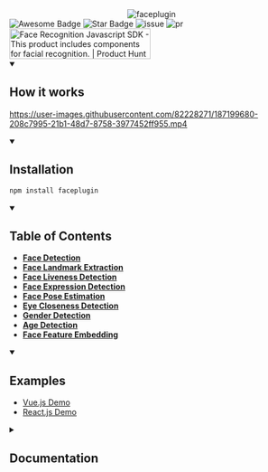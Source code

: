 <div align="center">
<img alt="faceplugin" src="https://github.com/faceplugin/Face-Recognition-SDK-Javascript/assets/82228271/cab95553-8881-41ca-b37d-a0606877c942">
</div>


<div align="left">
<img src="https://cdn.rawgit.com/sindresorhus/awesome/d7305f38d29fed78fa85652e3a63e154dd8e8829/media/badge.svg" alt="Awesome Badge"/>
<img src="https://img.shields.io/static/v1?label=%F0%9F%8C%9F&message=If%20Useful&style=style=flat&color=BC4E99" alt="Star Badge"/>
<img src="https://img.shields.io/github/issues/genderev/assassin" alt="issue"/>
<img src="https://img.shields.io/github/issues-pr/genderev/assassin" alt="pr"/>
<a href="https://www.producthunt.com/posts/face-recognition-javascript-sdk?utm_source=badge-featured&utm_medium=badge&utm_souce=badge-face&#0045;recognition&#0045;javascript&#0045;sdk" target="_blank"><img src="https://api.producthunt.com/widgets/embed-image/v1/featured.svg?post_id=357308&theme=light" alt="Face&#0032;Recognition&#0032;Javascript&#0032;SDK - This&#0032;product&#0032;includes&#0032;components&#0032;for&#0032;facial&#0032;recognition&#0046; | Product Hunt" style="width: 250px; height: 54px;" width="250" height="54" /></a>
</div>

<details open>
<summary><h2>How it works</h2></summary>

https://user-images.githubusercontent.com/82228271/187199680-208c7995-21b1-48d7-8758-3977452ff955.mp4

</details>

<details open>
<summary><h2>Installation</h2></summary>

```bash
npm install faceplugin
```

</details>

<details open>
<summary><h2>Table of Contents</h2></summary>

* **[Face Detection](#face-detection)**
* **[Face Landmark Extraction](#face-landmark-extraction)**
* **[Face Liveness Detection](#face-expression-detection)**
* **[Face Expression Detection](#face-expression-detection)**
* **[Face Pose Estimation](#face-pose-estimation)**
* **[Eye Closeness Detection](#eye-closeness-detection)**
* **[Gender Detection](#gender-detection)**
* **[Age Detection](#age-detection)**
* **[Face Feature Embedding](#face-recognition)**

</details>

<details open>
<summary><h2>Examples</h2></summary>

* [Vue.js Demo](https://github.com/AI-Innovator/Face-Recognition-SDK-Demo-Vue)
* [React.js Demo](https://github.com/AI-Innovator/Face-Recognition-SDK-Demo-React)

</details>

<details>
<summary><h2>Documentation</h2></summary>

Here are some useful documentation

<a name="face-detection"></a>
### Face Detection
Load detection model
```
loadDetectionModel()
```
Detect face in the image
```
detectFace(session, canvas_id)
```

<a name="face-landmark-extraction"></a>
### Face Landmark Extraction
Load landmark extraction model
```
loadLandmarkModel()
```
Extract face landmark in the image using detection result
```
predictLandmark(session, canvas_id, bbox)
```

<a name="face-liveness-detection"></a>
### Face Liveness Detection
Load liveness detection model
```
loadLivenessModel()
```
Detect face liveness in the image using detection result. (Anti-spoofing)
```
predictLiveness(session, canvas_id, bbox)
```

<a name="face-expression-detection"></a>
### Face Expression Detection
Load expression detection model
```
loadExpressionModel()
```
Detect face expression
```
predictExpression(session, canvas_id, bbox)
```

<a name="face-pose-estimation"></a>
### Face Pose Estimation
Load pose estimation model
```
loadPoseModel()
```
Predict facial pose
```
predictPose(session, canvas_id, bbox, question)
```

<a name="eye-closeness-detection"></a>
### Eye Closeness Detection
Load eye closeness model
```
loadEyeModel()
```
Predict eye closeness
```
predictEye(session, canvas_id, landmark)
```

<a name="gender-detection"></a>
### Gender Detection
Load gender detection model
```
loadGenderModel()
```
Predict gender using face image
```
predictGender(session, canvas_id, landmark)
```

<a name="age-detection"></a>
### Age Detection
Load age detection model
```
loadAgeModel()
```
Predict age using face image
```
predictAge(session, canvas_id, landmark)
```

<a name="face-recognition"></a>
### Face Recognition
Load feature extraction model
```
loadFeatureModel()
```
Extract face feature vector in 512 dimension
```
extractFeature(session, canvas_id, landmarks)
```

</details>

